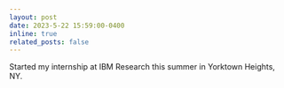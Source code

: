 ```yaml
---
layout: post
date: 2023-5-22 15:59:00-0400
inline: true
related_posts: false
---
```


Started my internship at IBM Research this summer in Yorktown Heights, NY.
